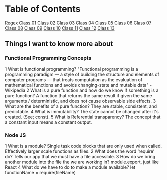 # Table of Contents

[Regex](regex.md)
[Class 01](class-01.md)
[Class 02](class-02.md)
[Class 03](class-03.md)
[Class 04](class-04.md)
[Class 05](class-05.md)
[Class 06](class-06.md)
[Class 07](class-07.md)
[Class 08](class-08.md)
[Class 09](class-09.md)
[Class 10](class-10.md)
[Class 11](class-11.md)
[Class 12](class-12.md)
[Class 13](class-13.md)

## Things I want to know more about

### Functional Programming Concepts

  1 What is functional programming? "Functional programming is a programming paradigm — a style of building the structure and elements of computer programs — that treats computation as the evaluation of mathematical functions and avoids changing-state and mutable data" - Wikipedia
  2 What is a pure function and how do we know if something is a pure function? A function that returns the same result if given the same arguments / deterministic, and does not cause observable side effects.
  3 What are the benefits of a pure function? They are stable, consistent, and predictable.
  4 What is immutability? The state cannot be changed after it's created. (See; const).
  5 What is Referential transparency? The concept that a constant input means a constant output.

### Node JS

  1 What is a module? Single task code blocks that are only used when called. Effectively larger scale functions as files.
  2 What does the word ‘require’ do? Tells our app that we must have a file accessible.
  3 How do we bring another module into the file the we are working in? module.export, just like React
  4 What do we have to do to make a module available? let functionName = require(fileName)
